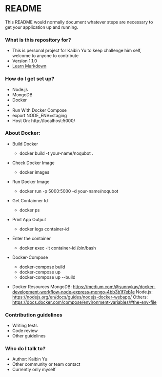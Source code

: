 # README #

This README would normally document whatever steps are necessary to get your application up and running.

### What is this repository for? ###

* This is personal project for Kaibin Yu to keep challenge him self, welcome to anyone to contribute
* Version 1.1.0
* [Learn Markdown](https://bitbucket.org/tutorials/markdowndemo)

### How do I get set up? ###

* Node.js
* MongoDB
* Docker
* 
* Run With Docker Compose 
* export NODE_ENV=staging
* Host On: http://localhost:5000/
 
### About Docker: 
* Build Docker 
	* docker build -t your-name/noqubot .
* Check Docker Image 
	* docker images
* Run Docker Image
	* docker run -p 5000:5000 -d your-name/noqubot
* Get Containner Id
	* docker ps
* Print App Output
	* docker logs container-id
* Enter the container
	* docker exec -it container-id /bin/bash
* Docker-Compose
	* docker-compose build
	* docker-compose up
	* docker-compose up --build

* Docker Resources 
	MongoDB: https://medium.com/@sunnykay/docker-development-workflow-node-express-mongo-4bb3b1f7eb1e
	Node.js: https://nodejs.org/en/docs/guides/nodejs-docker-webapp/
	Others: https://docs.docker.com/compose/environment-variables/#the-env-file

### Contribution guidelines ###

* Writing tests
* Code review
* Other guidelines

### Who do I talk to? ###

* Author: Kaibin Yu
* Other community or team contact
* Currently only myself